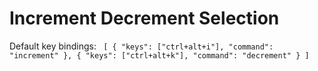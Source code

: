 Increment Decrement Selection
==================

Default key bindings:
<code>
[
	{ "keys": ["ctrl+alt+i"], "command": "increment" },
	{ "keys": ["ctrl+alt+k"], "command": "decrement" }
]
</code>














